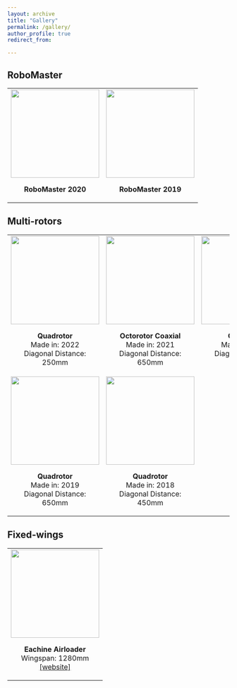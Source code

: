 ```yaml
---
layout: archive
title: "Gallery"
permalink: /gallery/
author_profile: true
redirect_from:

---
```


## RoboMaster

<html>
    <table style="margin-left: auto; margin-right: auto; border: none">
        <tr style="border: none">
            <td style="border: none">
                <div align="center" id="member">
                <img src="/site/images/rm-2020-robots.jpg" width="200px">
                <p>
                <div align="center"><b>RoboMaster 2020</b></div>
                </p>
                </div>
            </td>
            <td style="border: none">
                <div align="center" id="member">
                <img src="/site/images/rm-2019-robots.jpg" width="200px">
                <p>
                <div align="center"><b>RoboMaster 2019</b></div>
                </p>
                </div>
            </td>
        </tr>
    </table>
</html>


## Multi-rotors

<html>
    <table style="margin-left: auto; margin-right: auto; border: none">
        <tr style="border: none">
            <td style="border: none">
                <div align="center" id="member">
                <img src="/site/images/2021-onboard.png" width="200px">
                <p>
                <div align="center"><b>Quadrotor</b></div>
                <div align="center">Made in: 2022</div> 
                <div align="center">Diagonal Distance: 250mm</div> 
                </p>
                </div>
            </td>
            <td style="border: none">
                <div align="center" id="member">
                <img src="/site/images/2020-8.png" width="200px">
                <p>
                <div align="center"><b>Octorotor Coaxial</b></div>
                <div align="center">Made in: 2021</div>
                <div align="center">Diagonal Distance: 650mm</div>
                </p>
                </div>
            </td>
            <td style="border: none">
                <div align="center" id="member">
                <img src="/site/images/2020-fold.png" width="200px">
                <p>
                <div align="center"><b>Quadrotor</b></div>
                <div align="center">Made in: 2020</div>
                <div align="center">Diagonal Distance: 650mm</div>
                </p>
                </div>
            </td>
        </tr>
        <tr style="border: none">
            <td style="border: none">
                <div align="center" id="member">
                <img src="/site/images/2019-4.png" width="200px">
                <p>
                <div align="center"><b>Quadrotor</b></div>
                <div align="center">Made in: 2019</div>
                <div align="center">Diagonal Distance: 650mm</div>
                </p>
                </div>
            </td>
            <td style="border: none">
                <div align="center" id="member">
                <img src="/site/images/450-small.png" width="200px">
                <p>
                <div align="center"><b>Quadrotor</b></div>
                <div align="center">Made in: 2018</div>
                <div align="center">Diagonal Distance: 450mm</div>
                </p>
                </div>
            </td>
        </tr>
    </table>
</html>


## Fixed-wings

<html>
    <table style="margin-left: auto; margin-right: auto; border: none">
        <tr style="border: none">
            <td style="border: none">
                <div align="center" id="member">
                <img src="/site/images/2020-uav.png" width="200px">
                <p>
                <div align="center"><b>Eachine Airloader</b></div>
                <div align="center">Wingspan: 1280mm</div> 
                <div align="center"><a href="https://robodd.github.io/site/">[website]</a></div> 
                </p>
                </div>
            </td>
        </tr>
    </table>
</html>

